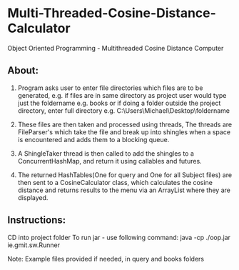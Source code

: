# Multi-Threaded-Cosine-Distance-Calculator
Object Oriented Programming - Multithreaded Cosine Distance Computer  

## About:
1. Program asks user to enter file directories which files are to be generated,
e.g. if files are in same directory as project user would type just the foldername e.g. books 
or if doing a folder outside the project directory, 
enter full directory e.g. C:\Users\Michael\Desktop\foldername

2. These files are then taken and processed using threads, 
The threads are FileParser's which take the file 
and break up into shingles when a space is encountered and adds them to a blocking queue.

3. A ShingleTaker thread is then called to add the shingles to a ConcurrentHashMap, 
and return it using callables and futures.

4. The returned HashTables(One for query and One for all Subject files) are then sent
to a CosineCalculator class, which calculates the cosine distance and returns results to the menu
via an ArrayList where they are displayed.

## Instructions:
CD into project folder
To run jar - use following command:
java -cp ./oop.jar ie.gmit.sw.Runner

Note: Example files provided if needed, in query and books folders
